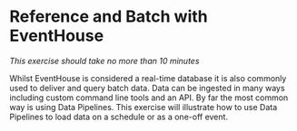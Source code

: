# Reference and Batch with EventHouse 

*This exercise should take no more than 10 minutes*

Whilst EventHouse is considered a real-time database it is also commonly used to deliver and query batch data. Data can be ingested in many ways including custom command line tools and an API. By far the most common way is using Data Pipelines. This exercise will illustrate how to use Data Pipelines to load data on a schedule or as a one-off event.

